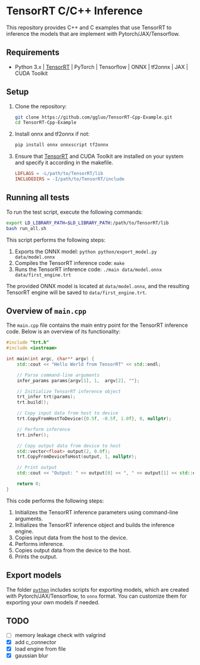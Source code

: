 # TensorRT C/C++ Inference

This repository provides C++ and C examples that use TensorRT to inference the models that are implement with Pytorch/JAX/Tensorflow.

## Requirements

- Python 3.x | [TensorRT](https://docs.nvidia.com/deeplearning/tensorrt/install-guide/index.html#installing-tar) | PyTorch | Tensorflow | ONNX | tf2onnx | JAX | CUDA Toolkit

## Setup

1. Clone the repository:

    ```bash
    git clone https://github.com/ggluo/TensorRT-Cpp-Example.git
    cd TensorRT-Cpp-Example
    ```

2. Install onnx and tf2onnx if not:

    ```bash
    pip install onnx onnxscript tf2onnx
    ```

3. Ensure that [TensorRT](https://docs.nvidia.com/deeplearning/tensorrt/install-guide/index.html#installing-tar) and CUDA Toolkit are installed on your system and specify it according in the makefile.
    ```makefile
    LDFLAGS = -L/path/to/TensorRT/lib
    INCLUDEDIRS = -I/path/to/TensorRT/include
    ```

## Running all tests

To run the test script, execute the following commands:

```bash
export LD_LIBRARY_PATH=$LD_LIBRARY_PATH:/path/to/TensorRT/lib
bash run_all.sh
```

This script performs the following steps:

1. Exports the ONNX model: `python python/export_model.py data/model.onnx`
2. Compiles the TensorRT inference code: `make`
3. Runs the TensorRT inference code: `./main data/model.onnx data/first_engine.trt`

The provided ONNX model is located at `data/model.onnx`, and the resulting TensorRT engine will be saved to `data/first_engine.trt`.

## Overview of `main.cpp`

The `main.cpp` file contains the main entry point for the TensorRT inference code. Below is an overview of its functionality:

```cpp
#include "trt.h"
#include <iostream>

int main(int argc, char** argv) {
    std::cout << "Hello World from TensorRT" << std::endl;

    // Parse command-line arguments
    infer_params params{argv[1], 1,  argv[2], ""}; 

    // Initialize TensorRT inference object
    trt_infer trt(params);
    trt.build();

    // Copy input data from host to device
    trt.CopyFromHostToDevice({0.5f, -0.5f, 1.0f}, 0, nullptr);

    // Perform inference
    trt.infer();

    // Copy output data from device to host
    std::vector<float> output(2, 0.0f);
    trt.CopyFromDeviceToHost(output, 1, nullptr);

    // Print output
    std::cout << "Output: " << output[0] << ", " << output[1] << std::endl;

    return 0;
}
```

This code performs the following steps:

1. Initializes the TensorRT inference parameters using command-line arguments.
2. Initializes the TensorRT inference object and builds the inference engine.
3. Copies input data from the host to the device.
4. Performs inference.
5. Copies output data from the device to the host.
6. Prints the output.

## Export models

The folder [`python`](python) includes scripts for exporting models, which are created with Pytorch/JAX/Tensorflow, to `onnx` format. You can customize them for exporting your own models if needed.

## TODO
- [ ] memory leakage check with valgrind
- [x] add c_connector
- [x] load engine from file
- [x] gaussian blur

